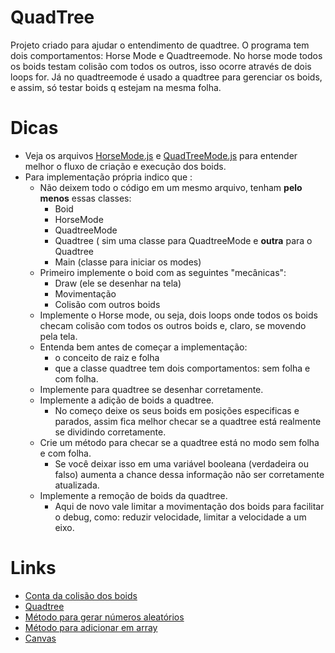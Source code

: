 # QuadTree
Projeto criado para ajudar o entendimento de quadtree. O programa tem dois comportamentos: Horse Mode e Quadtreemode. No horse mode todos os boids testam colisão com todos os outros, isso ocorre através de dois loops for. Já no quadtreemode é usado a quadtree para gerenciar os boids, e assim, só testar boids q estejam na mesma folha.



# Dicas
* Veja os arquivos [HorseMode.js]([url](https://github.com/NascimentoLucas/QuadTree/blob/master/Javascript/Modes/HorseMode.js)https://github.com/NascimentoLucas/QuadTree/blob/master/Javascript/Modes/HorseMode.js) e [QuadTreeMode.js]([url](https://github.com/NascimentoLucas/QuadTree/blob/master/Javascript/Modes/QuadTreeMode.js)https://github.com/NascimentoLucas/QuadTree/blob/master/Javascript/Modes/QuadTreeMode.js) para entender melhor o fluxo de criação e execução dos boids.
* Para implementação própria indico que :
  * Não deixem todo o código em um mesmo arquivo, tenham **pelo menos** essas classes:
    * Boid
    * HorseMode
    * QuadtreeMode
    * Quadtree ( sim uma classe para QuadtreeMode e **outra** para o Quadtree
    * Main (classe para iniciar os modes)
  * Primeiro implemente o boid com as seguintes "mecânicas":
    * Draw (ele se desenhar na tela)
    * Movimentação
    * Colisão com outros boids
  * Implemente o Horse mode, ou seja, dois loops onde todos os boids checam colisão com todos os outros boids e, claro, se movendo pela tela.  
  * Entenda bem antes de começar a implementação:
    * o conceito de raiz e folha
    * que a classe quadtree tem dois comportamentos: sem folha e com folha.
  * Implemente para quadtree se desenhar corretamente.
  * Implemente a adição de boids a quadtree.
    * No começo deixe os seus boids em posições especificas e parados, assim fica melhor checar se a quadtree está realmente se dividindo corretamente.
  * Crie um método para checar se a quadtree está no modo sem folha e com folha.
    * Se você deixar isso em uma variável booleana (verdadeira ou falso) aumenta a chance dessa informação não ser corretamente atualizada.
  * Implemente a remoção de boids da quadtree.
    * Aqui de novo vale limitar a movimentação dos boids para facilitar o debug, como: reduzir velocidade, limitar a velocidade a um eixo.

# Links
* [Conta da colisão dos boids](https://brasilescola.uol.com.br/matematica/distancia-entre-dois-pontos.htm)
* [Quadtree](https://en.wikipedia.org/wiki/Quadtree#:~:text=A%20quadtree%20is%20a%20tree,into%20four%20quadrants%20or%20regions.)
* [Método para gerar números aleatórios](https://developer.mozilla.org/en-US/docs/Web/JavaScript/Reference/Global_Objects/Math/random)
* [Método para adicionar em array](https://developer.mozilla.org/en-US/docs/Web/JavaScript/Reference/Global_Objects/Array/push)
* [Canvas](https://developer.mozilla.org/en-US/docs/Web/API/Canvas_API/Tutorial)

